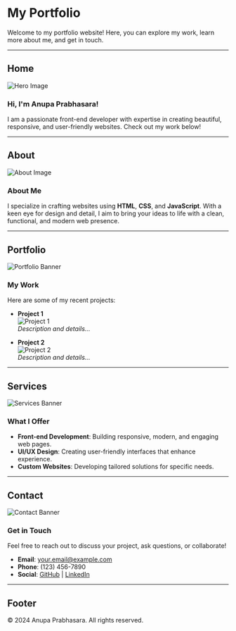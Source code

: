 # My Portfolio

Welcome to my portfolio website! Here, you can explore my work, learn more about me, and get in touch.

---

## Home

![Hero Image](image_path/hero-image.jpg)

### Hi, I'm Anupa Prabhasara! 

I am a passionate front-end developer with expertise in creating beautiful, responsive, and user-friendly websites. Check out my work below!

---

## About

![About Image](image_path/about-image.jpg)

### About Me

I specialize in crafting websites using **HTML**, **CSS**, and **JavaScript**. With a keen eye for design and detail, I aim to bring your ideas to life with a clean, functional, and modern web presence.

---

## Portfolio

![Portfolio Banner](image_path/portfolio-banner.jpg)

### My Work

Here are some of my recent projects:

- **Project 1**  
  ![Project 1](image_path/project1.jpg)  
  *Description and details...*

- **Project 2**  
  ![Project 2](image_path/project2.jpg)  
  *Description and details...*

---

## Services

![Services Banner](image_path/services-banner.jpg)

### What I Offer

- **Front-end Development**: Building responsive, modern, and engaging web pages.
- **UI/UX Design**: Creating user-friendly interfaces that enhance experience.
- **Custom Websites**: Developing tailored solutions for specific needs.

---

## Contact

![Contact Banner](image_path/contact-banner.jpg)

### Get in Touch

Feel free to reach out to discuss your project, ask questions, or collaborate!

- **Email**: your.email@example.com  
- **Phone**: (123) 456-7890  
- **Social**: [GitHub](https://github.com/yourprofile) | [LinkedIn](https://linkedin.com/in/yourprofile)

---

## Footer

© 2024 Anupa Prabhasara. All rights reserved.
